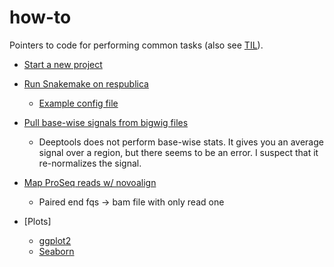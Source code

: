 # how-to
Pointers to code for performing common tasks (also see [TIL](https://github.com/samesense/TIL/)).

* [Start a new project](https://github.com/samesense/cookiecutter-data-science)

* [Run Snakemake on respublica](https://github.com/samesense/run-proseq/blob/master/src/rules/run_respublica.sh)
    * [Example config file](https://github.com/samesense/run-proseq/blob/master/configs/cluster.yaml)

* [Pull base-wise signals from bigwig files](https://github.com/samesense/run-proseq/blob/master/src/rules/sf_desert.py#L46)
    * Deeptools does not perform base-wise stats. It gives you an average signal over a region, but there seems to be an error. I suspect that it re-normalizes the signal.
    
* [Map ProSeq reads w/ novoalign](https://github.com/samesense/run-proseq/blob/master/src/rules/sf_novo_test.py)
    * Paired end fqs -> bam file with only read one

* [Plots]
    * [ggplot2](plots/ggplot2.md)
    * [Seaborn](plots/seaborn.md)
